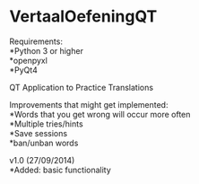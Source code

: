 VertaalOefeningQT
=================
Requirements:   
*Python 3 or higher  
*openpyxl  
*PyQt4  

QT Application to Practice Translations  


Improvements that might get implemented:  
*Words that you get wrong will occur more often  
*Multiple tries/hints  
*Save sessions  
*ban/unban words  

v1.0 (27/09/2014)  
*Added: basic functionality